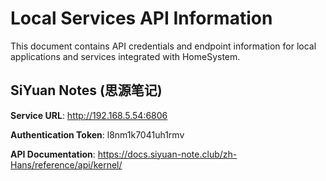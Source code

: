 # Local Services API Information

This document contains API credentials and endpoint information for local applications and services integrated with HomeSystem.

## SiYuan Notes (思源笔记)

**Service URL**: http://192.168.5.54:6806

**Authentication Token**: l8nm1k7041uh1rmv

**API Documentation**: https://docs.siyuan-note.club/zh-Hans/reference/api/kernel/


